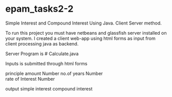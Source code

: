 # epam_tasks2-2
Simple Interest and Compound Interest Using Java. Client Server method.



To run this project you must have netbeans and glassfish server installed on your system.
I created a client web-app using html forms as input from client processing java as backend.


Server Program is # Calculate.java


Inputs is submitted through html forms

  principle amount Number
  no.of years   Number  
  rate of Interest Number
  
output
simple interest
compound interest
